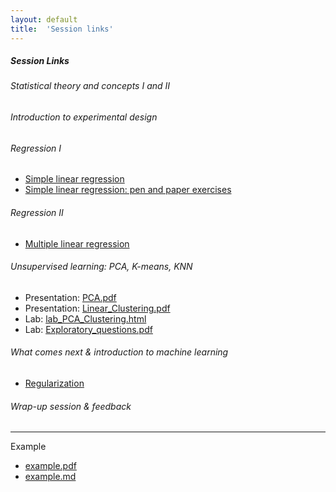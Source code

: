 ```yaml
---
layout: default
title:  'Session links'
---
```


##### Session Links

###### Statistical theory and concepts I and II

###### Introduction to experimental design

###### Regression I
- [Simple linear regression](session-regression-I/session-regression-I.pdf)
- [Simple linear regression: pen and paper exercises](session-regression-I/pen-and-paper-plasma-volume.pdf)

###### Regression II
- [Multiple linear regression](session-regression-II/session-regression-II.pdf)

###### Unsupervised learning: PCA, K-means, KNN
- Presentation: [PCA.pdf](session-pca_clustering/PCA.pdf)
- Presentation: [Linear_Clustering.pdf](session-pca_clustering/Linear_Clustering.pdf)
- Lab: [lab_PCA_Clustering.html](session-pca_clustering/lab_PCA_Clustering.html)
- Lab: [Exploratory_questions.pdf](session-pca_clustering/Exploratory_questions.pdf)

###### What comes next & introduction to machine learning
- [Regularization](session-regularization/session-regularization.md)

###### Wrap-up session & feedback


----

Example
- [example.pdf](session-example/session-example.pdf)
- [example.md](session-example/session-example.md)

